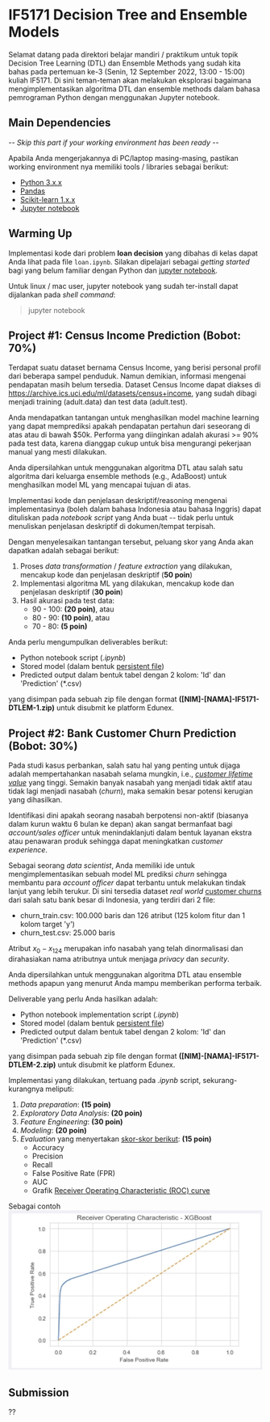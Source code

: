 # IF5171 Decision Tree and Ensemble Models

Selamat datang pada direktori belajar mandiri / praktikum untuk topik Decision Tree Learning (DTL) dan Ensemble Methods yang sudah kita bahas pada pertemuan ke-3 (Senin, 12 September 2022, 13:00 - 15:00) kuliah IF5171.
Di sini teman-teman akan melakukan eksplorasi bagaimana mengimplementasikan algoritma DTL dan ensemble methods dalam bahasa pemrograman Python dengan menggunakan Jupyter notebook.

## Main Dependencies

-- *Skip this part if your working environment has been ready* --

Apabila Anda mengerjakannya di PC/laptop masing-masing, pastikan working environment nya memiliki tools / libraries sebagai berikut:
- [Python 3.x.x](https://www.python.org/)
- [Pandas](https://pandas.pydata.org/)
- [Scikit-learn 1.x.x](https://scikit-learn.org/stable/)
- [Jupyter notebook](https://jupyter.org/)

## Warming Up
Implementasi kode dari problem __loan decision__ yang dibahas di kelas dapat Anda lihat pada file `loan.ipynb`. Silakan dipelajari sebagai *getting started* bagi yang belum familiar dengan Python dan [jupyter notebook](https://www.edureka.co/blog/wp-content/uploads/2018/10/Jupyter_Notebook_CheatSheet_Edureka.pdf). 

Untuk linux / mac user, jupyter notebook yang sudah ter-install dapat dijalankan pada *shell command*:

> jupyter notebook


## Project #1: Census Income Prediction (Bobot: 70%)
Terdapat suatu dataset bernama Census Income, yang berisi personal profil dari beberapa sampel penduduk. 
Namun demikian, informasi mengenai pendapatan masih belum tersedia. Dataset Census Income dapat diakses di https://archive.ics.uci.edu/ml/datasets/census+income, yang sudah dibagi menjadi training (adult.data) dan test data (adult.test).

Anda mendapatkan tantangan untuk menghasilkan model machine learning yang dapat memprediksi apakah pendapatan pertahun dari seseorang di atas atau di bawah $50k.
Performa yang diinginkan adalah akurasi >= 90% pada test data, karena dianggap cukup untuk bisa mengurangi pekerjaan manual yang mesti dilakukan.

Anda dipersilahkan untuk menggunakan algoritma DTL atau salah satu algoritma dari keluarga ensemble methods (e.g., AdaBoost) untuk menghasilkan model ML yang mencapai tujuan di atas.

Implementasi kode dan penjelasan deskriptif/reasoning mengenai implementasinya (boleh dalam bahasa Indonesia atau bahasa Inggris) dapat dituliskan pada *notebook script* yang Anda buat -- tidak perlu untuk menuliskan penjelasan deskriptif di dokumen/tempat terpisah. 

Dengan menyelesaikan tantangan tersebut, peluang skor yang Anda akan dapatkan adalah sebagai berikut:
1. Proses *data transformation* / *feature extraction* yang dilakukan, mencakup kode dan penjelasan deskriptif (__50 poin__)
2. Implementasi algoritma ML yang dilakukan, mencakup kode dan penjelasan deskriptif (__30 poin__)
3. Hasil akurasi pada test data:
	- 90 - 100: __(20 poin)__, atau
	- 80 - 90: __(10 poin)__, atau
	- 70 - 80: __(5 poin)__


Anda perlu mengumpulkan deliverables berikut:
- Python notebook script (*.ipynb*)
- Stored model (dalam bentuk [persistent file](https://scikit-learn.org/stable/model_persistence.html))
- Predicted output dalam bentuk tabel dengan 2 kolom: 'Id' dan 'Prediction' (*.csv)

yang disimpan pada sebuah zip file dengan format __([NIM]-[NAMA]-IF5171-DTLEM-1.zip)__ untuk disubmit ke platform Edunex.

## Project #2: Bank Customer Churn Prediction (Bobot: 30%)

Pada studi kasus perbankan, salah satu hal yang penting untuk dijaga adalah mempertahankan nasabah selama mungkin, i.e., [*customer lifetime value*](https://en.wikipedia.org/wiki/Customer_lifetime_value) yang tinggi. 
Semakin banyak nasabah yang menjadi tidak aktif atau tidak lagi menjadi nasabah (*churn*), maka semakin besar potensi kerugian yang dihasilkan.

Identifikasi dini apakah seorang nasabah berpotensi non-aktif (biasanya dalam kurun waktu 6 bulan ke depan) akan sangat bermanfaat bagi *account/sales officer* untuk menindaklanjuti dalam bentuk layanan ekstra atau penawaran produk sehingga dapat meningkatkan *customer experience*.


Sebagai seorang *data scientist*, Anda memiliki ide untuk mengimplementasikan sebuah model ML prediksi *churn* sehingga membantu para *account officer* dapat terbantu untuk melakukan tindak lanjut yang lebih terukur.
Di sini tersedia dataset *real world* [customer churns](https://1drv.ms/u/s!AgX5GEtworUahSBOjjue1xZEHri_?e=5mAEAc) dari salah satu bank besar di Indonesia, yang terdiri dari 2 file:
- churn_train.csv: 100.000 baris dan 126 atribut (125 kolom fitur dan 1 kolom target 'y')
- churn_test.csv: 25.000 baris

Atribut $x_0 - x_{124}$ merupakan info nasabah yang telah dinormalisasi dan dirahasiakan nama atributnya untuk menjaga *privacy* dan *security*.

Anda dipersilahkan untuk menggunakan algoritma DTL atau ensemble methods apapun yang menurut Anda mampu memberikan performa terbaik.

Deliverable yang perlu Anda hasilkan adalah:
- Python notebook implementation script (*.ipynb*)
- Stored model (dalam bentuk [persistent file](https://scikit-learn.org/stable/model_persistence.html))
- Predicted output dalam bentuk tabel dengan 2 kolom: 'Id' dan 'Prediction' (*.csv)

yang disimpan pada sebuah zip file dengan format __([NIM]-[NAMA]-IF5171-DTLEM-2.zip)__ untuk disubmit ke platform Edunex.

Implementasi yang dilakukan, tertuang pada *.ipynb* script, sekurang-kurangnya meliputi:
1. *Data preparation*: __(15 poin)__
2. *Exploratory Data Analysis*: __(20 poin)__
3. *Feature Engineering*: __(30 poin)__
4. *Modeling*: __(20 poin)__
5. *Evaluation* yang menyertakan [skor-skor berikut](https://www.baeldung.com/cs/ml-accuracy-vs-auc): __(15 poin)__
	- Accuracy
	- Precision
	- Recall
	- False Positive Rate (FPR)
	- AUC
	- Grafik [Receiver Operating Characteristic (ROC) curve](https://developers.google.com/machine-learning/crash-course/classification/roc-and-auc)

Sebagai contoh
![alt text](roc_init.png "ROC Curve")


## Submission
??